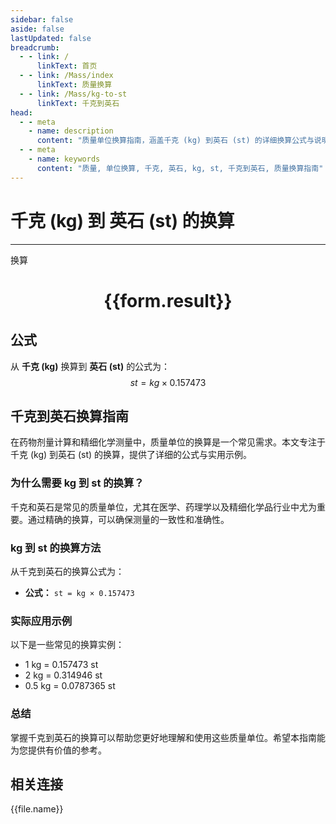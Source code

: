 ```yaml
---
sidebar: false
aside: false
lastUpdated: false
breadcrumb:
  - - link: /
      linkText: 首页
  - - link: /Mass/index
      linkText: 质量换算
  - - link: /Mass/kg-to-st
      linkText: 千克到英石
head:
  - - meta
    - name: description
      content: "质量单位换算指南，涵盖千克 (kg) 到英石 (st) 的详细换算公式与说明。"
  - - meta
    - name: keywords
      content: "质量, 单位换算, 千克, 英石, kg, st, 千克到英石, 质量换算指南"
---
```

# 千克 (kg) 到 英石 (st) 的换算
---
<script setup>
import { onMounted, reactive, inject, ref } from 'vue'
import { NButton, NForm, NFormItem, NInput, NInputNumber, NSelect, NCard, useMessage,NGrid ,NGi } from 'naive-ui'
import { defineClientComponent } from 'vitepress'
import { Mass } from '../../files';

const convert = inject('convert')

const form = reactive({
  number: null,
  result: '',
})

const convertHandler = () => {
  if (form.number !== null && !isNaN(form.number)) {
    const convertedValue = parseFloat(form.number) * 0.157473
    form.result = `${form.number}kg = ${convertedValue.toFixed(4)}st`
  } else {
    form.result = '请输入有效的数值。'
  }
}
</script>

<n-form size="large" :model="form">
  <n-form-item label="千克 (kg)">
    <n-input-number v-model:value="form.number" placeholder="输入千克" style="width: 100%" />
  </n-form-item>
  <n-form-item>
    <n-button type="primary" @click="convertHandler" block>换算</n-button>
  </n-form-item>
</n-form>

<n-card  embedded :bordered="false" hoverable>
  <div  style="text-align:center">
    <h1>{{form.result}}</h1>
  </div>
</n-card>

## 公式

从 **千克 (kg)** 换算到 **英石 (st)** 的公式为：
$$ st = kg \times 0.157473 $$

## 千克到英石换算指南

在药物剂量计算和精细化学测量中，质量单位的换算是一个常见需求。本文专注于千克 (kg) 到英石 (st) 的换算，提供了详细的公式与实用示例。

### 为什么需要 kg 到 st 的换算？

千克和英石是常见的质量单位，尤其在医学、药理学以及精细化学品行业中尤为重要。通过精确的换算，可以确保测量的一致性和准确性。

### kg 到 st 的换算方法

从千克到英石的换算公式为：

- **公式：** `st = kg × 0.157473`

### 实际应用示例

以下是一些常见的换算实例：

- 1 kg = 0.157473 st
- 2 kg = 0.314946 st
- 0.5 kg = 0.0787365 st

### 总结

掌握千克到英石的换算可以帮助您更好地理解和使用这些质量单位。希望本指南能为您提供有价值的参考。

## 相关连接
<n-grid x-gap="12" :cols="4">
  <n-gi v-for="(file, index) in Mass" :key="index">
    <n-button
      text
      tag="a"
      :href="file.path"
      type="primary"
    >
      {{file.name}}
    </n-button>
  </n-gi>
</n-grid>